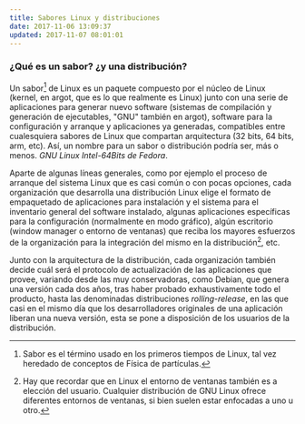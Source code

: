 ```yaml
---
title: Sabores Linux y distribuciones
date: 2017-11-06 13:09:37
updated: 2017-11-07 08:01:01
---
```


### ¿Qué es un sabor? ¿y una distribución?
Un sabor[^1] de Linux es un paquete compuesto por el núcleo de Linux (kernel, en argot, que es lo que realmente es Linux) junto con una serie de aplicaciones para generar nuevo software (sistemas de compilación y generación de ejecutables, "GNU" también en argot), software para la configuración y arranque y aplicaciones ya generadas, compatibles entre cualesquiera sabores de Linux que compartan arquitectura (32 bits, 64 bits, arm, etc). Así, un nombre para un sabor o distribución podría ser, más o menos. _GNU Linux Intel-64Bits de Fedora_.

Aparte de algunas líneas generales, como por ejemplo el proceso de arranque del sistema Linux que es casi común o con pocas opciones, cada organización que desarrolla una distribución Linux elige el formato de empaquetado de aplicaciones para instalación y el sistema para el inventario general del software instalado, algunas aplicaciones específicas para la configuración (normalmente en modo gráfico), algún escritorio (window manager o entorno de ventanas) que reciba los mayores esfuerzos de la organización para la integración del mismo en la distribución[^2], etc.

Junto con la arquitectura de la distribución, cada organización también decide cuál será el protocolo de actualización de las aplicaciones que provee, variando desde las muy conservadoras, como Debian, que genera una versión cada dos años, tras haber probado exhaustivamente todo el producto, hasta las denominadas distribuciones _rolling-release_, en las que casi en el mismo día que los desarrolladores originales de una aplicación liberan una nueva versión, esta se pone a disposición de los usuarios de la distribución.




[^1]: Sabor es el término usado en los primeros tiempos de Linux, tal vez heredado de conceptos de Física de partículas.
[^2]: Hay que recordar que en Linux el entorno de ventanas también es a elección del usuario. Cualquier distribución de GNU Linux ofrece diferentes entornos de ventanas, si bien suelen estar enfocadas a uno u otro.